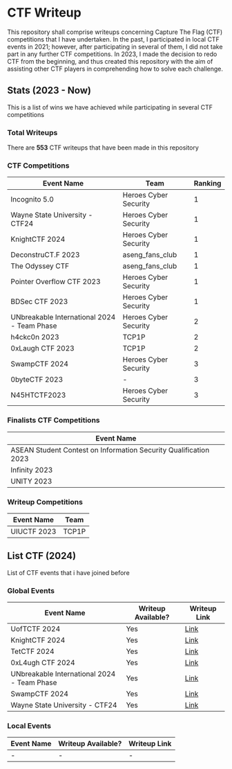 # CTF Writeup
This repository shall comprise writeups concerning Capture The Flag (CTF) competitions that I have undertaken. In the past, I participated in local CTF events in 2021; however, after participating in several of them, I did not take part in any further CTF competitions. In 2023, I made the decision to redo CTF from the beginning, and thus created this repository with the aim of assisting other CTF players in comprehending how to solve each challenge.

## Stats (2023 - Now)
This is a list of wins we have achieved while participating in several CTF competitions

### Total Writeups
There are __553__ CTF writeups that have been made in this repository

### CTF Competitions

| Event Name | Team | Ranking |
| ---------- | ---- | ------- |
| Incognito 5.0 | Heroes Cyber Security | 1 |
| Wayne State University - CTF24 | Heroes Cyber Security | 1 |
| KnightCTF 2024 | Heroes Cyber Security | 1 |
| DeconstruCT.F 2023 | aseng_fans_club | 1 |
| The Odyssey CTF | aseng_fans_club | 1 |
| Pointer Overflow CTF 2023 | Heroes Cyber Security | 1 |
| BDSec CTF 2023 | Heroes Cyber Security | 1 |
| UNbreakable International 2024 - Team Phase | Heroes Cyber Security | 2 |
| h4ckc0n 2023 | TCP1P | 2 |
| 0xLaugh CTF 2023 | TCP1P | 2 |
| SwampCTF 2024 | Heroes Cyber Security | 3 |
| 0byteCTF 2023 | - | 3 |
| N45HTCTF2023 | Heroes Cyber Security | 3 |

### Finalists CTF Competitions
| Event Name |
| ---------- |
| ASEAN Student Contest on Information Security Qualification 2023 |
| Infinity 2023 |
| UNITY 2023 |

### Writeup Competitions

| Event Name | Team |
| ---------- | ---- |
| UIUCTF 2023 | TCP1P |

## List CTF (2024)
List of CTF events that i have joined before

### Global Events
| Event Name | Writeup Available? | Writeup Link |
| ---------- | ------------------ | ------------ |
| UofTCTF 2024 | Yes | [Link](/2024/UofTCTF%202024/) |
| KnightCTF 2024 | Yes | [Link](/2024/KnightCTF%202024/) |
| TetCTF 2024 | Yes | [Link](/2024/TetCTF%202024/) |
| 0xL4ugh CTF 2024 | Yes |[Link](/2024/0xL4ugh%20CTF%202024/) |
| UNbreakable International 2024 - Team Phase | Yes |[Link](/2024/UNbreakable%20International%202024%20-%20Team%20Phase/) |
| SwampCTF 2024 | Yes |[Link](/2024/SwampCTF%202024/) |
| Wayne State University - CTF24 | Yes |[Link](/2024/Wayne%20State%20University%20-%20CTF24/) |

### Local Events
| Event Name | Writeup Available? | Writeup Link |
| ---------- | ------------------ | ------------ |
| - | - | - |
